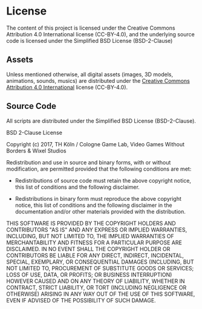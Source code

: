 # License
The content of this project is licensed under the Creative Commons Attribution 4.0 International license (CC-BY-4.0), and the underlying source code is licensed under the Simplified BSD License (BSD-2-Clause)

## Assets
Unless mentioned otherwise, all digital assets (images, 3D models, animations, sounds, musics) are distributed under the [Creative Commons Attribution 4.0 International](http://creativecommons.org/licenses/by/4.0/) license (CC-BY-4.0).

## Source Code
All scripts are distributed under the Simplified BSD License (BSD-2-Clause).

BSD 2-Clause License

Copyright (c) 2017, TH Köln / Cologne Game Lab, Video Games Without Borders & Wixel Studios

Redistribution and use in source and binary forms, with or without
modification, are permitted provided that the following conditions are met:

* Redistributions of source code must retain the above copyright notice, this
  list of conditions and the following disclaimer.

* Redistributions in binary form must reproduce the above copyright notice,
  this list of conditions and the following disclaimer in the documentation
  and/or other materials provided with the distribution.

THIS SOFTWARE IS PROVIDED BY THE COPYRIGHT HOLDERS AND CONTRIBUTORS "AS IS"
AND ANY EXPRESS OR IMPLIED WARRANTIES, INCLUDING, BUT NOT LIMITED TO, THE
IMPLIED WARRANTIES OF MERCHANTABILITY AND FITNESS FOR A PARTICULAR PURPOSE ARE
DISCLAIMED. IN NO EVENT SHALL THE COPYRIGHT HOLDER OR CONTRIBUTORS BE LIABLE
FOR ANY DIRECT, INDIRECT, INCIDENTAL, SPECIAL, EXEMPLARY, OR CONSEQUENTIAL
DAMAGES (INCLUDING, BUT NOT LIMITED TO, PROCUREMENT OF SUBSTITUTE GOODS OR
SERVICES; LOSS OF USE, DATA, OR PROFITS; OR BUSINESS INTERRUPTION) HOWEVER
CAUSED AND ON ANY THEORY OF LIABILITY, WHETHER IN CONTRACT, STRICT LIABILITY,
OR TORT (INCLUDING NEGLIGENCE OR OTHERWISE) ARISING IN ANY WAY OUT OF THE USE
OF THIS SOFTWARE, EVEN IF ADVISED OF THE POSSIBILITY OF SUCH DAMAGE.

